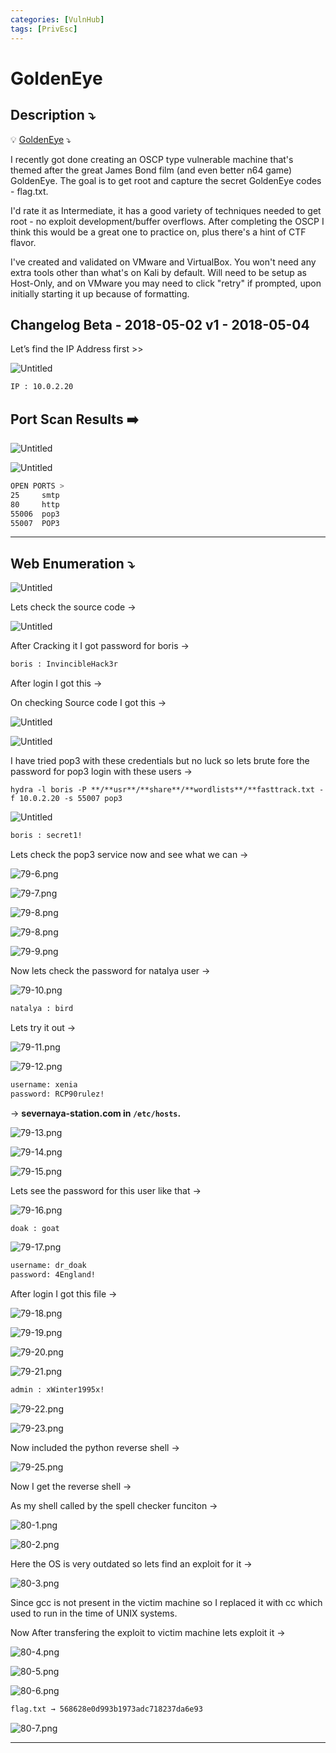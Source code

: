```yaml
---
categories: [VulnHub]
tags: [PrivEsc]
---
```

# GoldenEye



## **Description ⤵️**


💡 [GoldenEye](https://vulnhub.com/entry/goldeneye-1,240/) ⤵️

I recently got done creating an OSCP type vulnerable machine that's themed after the great James Bond film (and even better n64 game) GoldenEye. The goal is to get root and capture the secret GoldenEye codes - flag.txt.

I'd rate it as Intermediate, it has a good variety of techniques needed to get root - no exploit development/buffer overflows. After completing the OSCP I think this would be a great one to practice on, plus there's a hint of CTF flavor.

I've created and validated on VMware and VirtualBox. You won't need any extra tools other than what's on Kali by default. Will need to be setup as Host-Only, and on VMware you may need to click "retry" if prompted, upon initially starting it up because of formatting.

## Changelog Beta - 2018-05-02 v1 - 2018-05-04



Let’s find the IP Address first >>

![Untitled](/Vulnhub-Files/img/GoldenEye/Untitled.png)

```bash
IP : 10.0.2.20
```

## Port Scan Results ➡️

![Untitled](/Vulnhub-Files/img/GoldenEye/Untitled%201.png)

![Untitled](/Vulnhub-Files/img/GoldenEye/Untitled%202.png)

```bash
OPEN PORTS >
25     smtp
80     http
55006  pop3
55007  POP3
```

---

## Web Enumeration ⤵️

![Untitled](/Vulnhub-Files/img/GoldenEye/Untitled%203.png)

Lets check the source code →

![Untitled](/Vulnhub-Files/img/GoldenEye/Untitled%204.png)

After Cracking it I got password for boris →

```bash
boris : InvincibleHack3r
```

After login I got this →

On checking Source code I got this →

![Untitled](/Vulnhub-Files/img/GoldenEye/Untitled%205.png)

![Untitled](/Vulnhub-Files/img/GoldenEye/Untitled%206.png)

I have tried pop3 with these credentials but no luck so lets brute fore the password for pop3 login with these users →

`hydra -l boris -P **/**usr**/**share**/**wordlists**/**fasttrack.txt -f 10.0.2.20 -s 55007 pop3`

![Untitled](/Vulnhub-Files/img/GoldenEye/Untitled%207.png)

```bash
boris : secret1!
```

Lets check the pop3 service now and see what we can →

![79-6.png](/Vulnhub-Files/img/GoldenEye/79-6.png)

![79-7.png](/Vulnhub-Files/img/GoldenEye/79-7.png)

![79-8.png](/Vulnhub-Files/img/GoldenEye/79-8.png)

![79-8.png](/Vulnhub-Files/img/GoldenEye/79-8%201.png)

![79-9.png](/Vulnhub-Files/img/GoldenEye/79-9.png)

Now lets check the password for natalya user →

![79-10.png](/Vulnhub-Files/img/GoldenEye/79-10.png)

```bash
natalya : bird
```

Lets try it out →

![79-11.png](/Vulnhub-Files/img/GoldenEye/79-11.png)

![79-12.png](/Vulnhub-Files/img/GoldenEye/79-12.png)

```bash
username: xenia
password: RCP90rulez!
```

→ **severnaya-station.com in `/etc/hosts`.**

![79-13.png](/Vulnhub-Files/img/GoldenEye/79-13.png)

![79-14.png](/Vulnhub-Files/img/GoldenEye/79-14.png)

![79-15.png](/Vulnhub-Files/img/GoldenEye/79-15.png)

Lets see the password for this user like that →

![79-16.png](/Vulnhub-Files/img/GoldenEye/79-16.png)

```bash
doak : goat
```

![79-17.png](/Vulnhub-Files/img/GoldenEye/79-17.png)

```bash
username: dr_doak
password: 4England!
```

After login I got this file →

![79-18.png](/Vulnhub-Files/img/GoldenEye/79-18.png)

![79-19.png](/Vulnhub-Files/img/GoldenEye/79-19.png)

![79-20.png](/Vulnhub-Files/img/GoldenEye/79-20.png)

![79-21.png](/Vulnhub-Files/img/GoldenEye/79-21.png)

```bash
admin : xWinter1995x!
```

![79-22.png](/Vulnhub-Files/img/GoldenEye/79-22.png)

![79-23.png](/Vulnhub-Files/img/GoldenEye/79-23.png)

Now included the python reverse shell →

![79-25.png](/Vulnhub-Files/img/GoldenEye/79-25.png)

Now I get the reverse shell →

As my shell called by the spell checker funciton →

![80-1.png](/Vulnhub-Files/img/GoldenEye/80-1.png)

![80-2.png](/Vulnhub-Files/img/GoldenEye/80-2.png)

Here the OS is very outdated so lets find an exploit for it →

![80-3.png](/Vulnhub-Files/img/GoldenEye/80-3.png)

Since gcc is not present in the victim machine so I replaced it with cc which used to run in the time of UNIX systems.

Now After transfering the exploit to victim machine lets exploit it →

![80-4.png](/Vulnhub-Files/img/GoldenEye/80-4.png)

![80-5.png](/Vulnhub-Files/img/GoldenEye/80-5.png)

![80-6.png](/Vulnhub-Files/img/GoldenEye/80-6.png)

```bash
flag.txt → 568628e0d993b1973adc718237da6e93
```

![80-7.png](/Vulnhub-Files/img/GoldenEye/80-7.png)

---